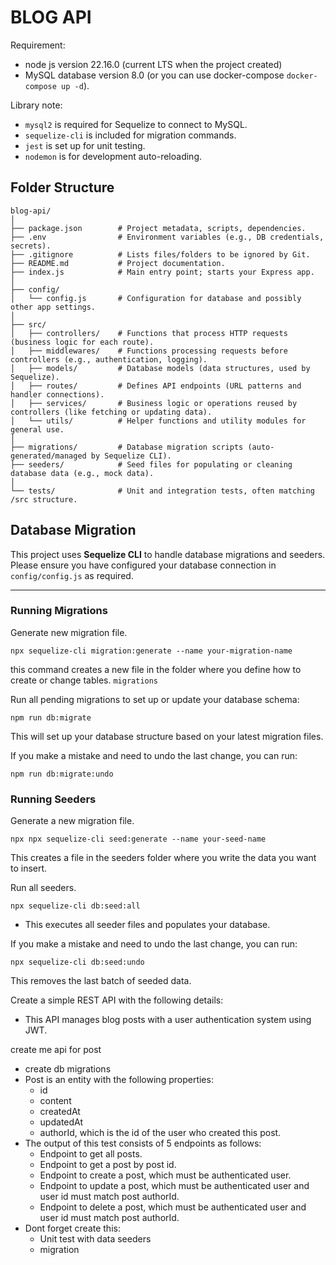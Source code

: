 # BLOG API

Requirement:
- node js version 22.16.0 (current LTS when the project created)
- MySQL database version 8.0 (or you can use docker-compose `docker-compose up -d`).

Library note:
- `mysql2` is required for Sequelize to connect to MySQL.
- `sequelize-cli` is included for migration commands.
- `jest` is set up for unit testing.
- `nodemon` is for development auto-reloading.

## Folder Structure

```
blog-api/
│
├── package.json        # Project metadata, scripts, dependencies.
├── .env                # Environment variables (e.g., DB credentials, secrets).
├── .gitignore          # Lists files/folders to be ignored by Git.
├── README.md           # Project documentation.
├── index.js            # Main entry point; starts your Express app.
│
├── config/
│   └── config.js       # Configuration for database and possibly other app settings.
│
├── src/
│   ├── controllers/    # Functions that process HTTP requests (business logic for each route).
│   ├── middlewares/    # Functions processing requests before controllers (e.g., authentication, logging).
│   ├── models/         # Database models (data structures, used by Sequelize).
│   ├── routes/         # Defines API endpoints (URL patterns and handler connections).
│   ├── services/       # Business logic or operations reused by controllers (like fetching or updating data).
│   └── utils/          # Helper functions and utility modules for general use.
│
├── migrations/         # Database migration scripts (auto-generated/managed by Sequelize CLI).
├── seeders/            # Seed files for populating or cleaning database data (e.g., mock data).
│
└── tests/              # Unit and integration tests, often matching /src structure.
```


## Database Migration

This project uses **Sequelize CLI** to handle database migrations and seeders. Please ensure you have configured your database connection in `config/config.js` as required.

---

### Running Migrations
Generate new migration file.
```shell
npx sequelize-cli migration:generate --name your-migration-name
```
this command creates a new file in the folder where you define how to create or change tables. `migrations`


Run all pending migrations to set up or update your database schema:
```shell
npm run db:migrate
```
This will set up your database structure based on your latest migration files.

If you make a mistake and need to undo the last change, you can run:
```shell
npm run db:migrate:undo
```


### Running Seeders
Generate a new migration file.
```shell
npx npx sequelize-cli seed:generate --name your-seed-name
```
This creates a file in the seeders folder where you write the data you want to insert.

Run all seeders.
```shell
npx sequelize-cli db:seed:all
```
- This executes all seeder files and populates your database.

If you make a mistake and need to undo the last change, you can run:
```shell
npx sequelize-cli db:seed:undo
```
This removes the last batch of seeded data.

Create a simple REST API with the following details:
- This API manages blog posts with a user authentication system using JWT.

create me api for post
- create db migrations
- Post is an entity with the following properties:
    - id
    - content
    - createdAt
    - updatedAt
    - authorId, which is the id of the user who created this post.
- The output of this test consists of 5 endpoints as follows:
    - Endpoint to get all posts.
    - Endpoint to get a post by post id.
    - Endpoint to create a post, which must be authenticated user.
    - Endpoint to update a post, which must be authenticated user and user id must match post authorId.
    - Endpoint to delete a post, which must be authenticated user and user id must match post authorId.
- Dont forget create this:
    - Unit test with data seeders
    - migration

